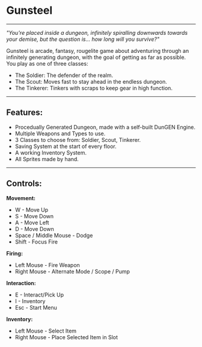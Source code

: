 # Gunsteel
---
*"You're placed inside a dungeon, infinitely spiralling downwards towards your demise, but the question is... how long will you survive?"*

Gunsteel is arcade, fantasy, rougelite game about adventuring through an infinitely generating dungeon, with the goal of getting as far as possible.
You play as one of three classes:
- The Soldier: The defender of the realm.
- The Scout: Moves fast to stay ahead in the endless dungeon.
- The Tinkerer: Tinkers with scraps to keep gear in high function.
---
## Features:
+ Procedually Generated Dungeon, made with a self-built DunGEN Engine.
+ Multiple Weapons and Types to use.
+ 3 Classes to choose from: Soldier, Scout, Tinkerer.
+ Saving System at the start of every floor.
+ A working Inventory System.
+ All Sprites made by hand.
---
## Controls:

**Movement:**
+ W - Move Up
+ S - Move Down
+ A - Move Left
+ D - Move Down
+ Space / Middle Mouse - Dodge
+ Shift - Focus Fire

**Firing:**
+ Left Mouse - Fire Weapon
+ Right Mouse - Alternate Mode / Scope / Pump

**Interaction:**
+ E - Interact/Pick Up
+ I - Inventory
+ Esc - Start Menu

**Inventory:**
+ Left Mouse - Select Item
+ Right Mouse - Place Selected Item in Slot
